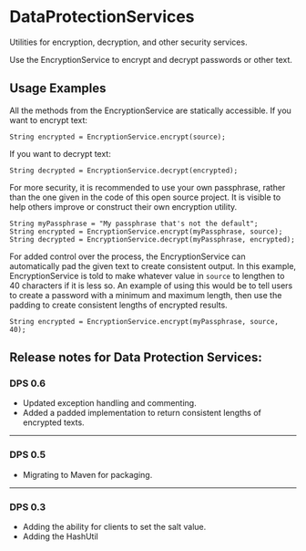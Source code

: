 DataProtectionServices
======================

Utilities for encryption, decryption, and other security services.

Use the EncryptionService to encrypt and decrypt passwords or other text.

## Usage Examples
All the methods from the EncryptionService are statically accessible. If you want to encrypt text:

	String encrypted = EncryptionService.encrypt(source);
	
If you want to decrypt text:

	String decrypted = EncryptionService.decrypt(encrypted);
	
For more security, it is recommended to use your own passphrase, rather than the one given in the code of this open source project. It is visible to help others improve or construct their own encryption utility.

	String myPassphrase = "My passphrase that's not the default";
	String encrypted = EncryptionService.encrypt(myPassphrase, source);
	String decrypted = EncryptionService.decrypt(myPassphrase, encrypted);
	
For added control over the process, the EncryptionService can automatically pad the given text to create consistent output. In this example, EncryptionService is told to make whatever value in `source` to lengthen to 40 characters if it is less so. An example of using this would be to tell users to create a password with a minimum and maximum length, then use the padding to create consistent lengths of encrypted results. 

	String encrypted = EncryptionService.encrypt(myPassphrase, source, 40);
	

## Release notes for Data Protection Services:
### DPS 0.6
- Updated exception handling and commenting.
- Added a padded implementation to return consistent lengths of encrypted texts.

----------------------------------------
### DPS 0.5
- Migrating to Maven for packaging.

----------------------------------------
### DPS 0.3
- Adding the ability for clients to set the salt value. 
- Adding the HashUtil 
